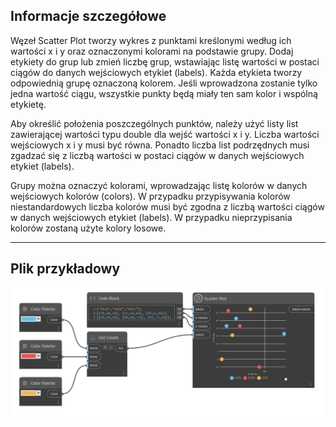 ## Informacje szczegółowe

Węzeł Scatter Plot tworzy wykres z punktami kreślonymi według ich wartości x i y oraz oznaczonymi kolorami na podstawie grupy.
Dodaj etykiety do grup lub zmień liczbę grup, wstawiając listę wartości w postaci ciągów do danych wejściowych etykiet (labels). Każda etykieta tworzy odpowiednią grupę oznaczoną kolorem. Jeśli wprowadzona zostanie tylko jedna wartość ciągu, wszystkie punkty będą miały ten sam kolor i wspólną etykietę.

Aby określić położenia poszczególnych punktów, należy użyć listy list zawierającej wartości typu double dla wejść wartości x i y. Liczba wartości wejściowych x i y musi być równa. Ponadto liczba list podrzędnych musi zgadzać się z liczbą wartości w postaci ciągów w danych wejściowych etykiet (labels).

Grupy można oznaczyć kolorami, wprowadzając listę kolorów w danych wejściowych kolorów (colors). W przypadku przypisywania kolorów niestandardowych liczba kolorów musi być zgodna z liczbą wartości ciągów w danych wejściowych etykiet (labels). W przypadku nieprzypisania kolorów zostaną użyte kolory losowe.

___
## Plik przykładowy

![Scatter Plot](./CoreNodeModelsWpf.Charts.ScatterPlotNodeModel_img.jpg)

